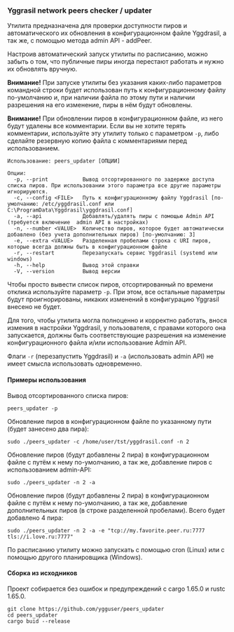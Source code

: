 ### Yggrasil network peers checker / updater

Утилита предназначена для проверки доступности пиров и автоматического их обновления в конфигурационном файле Yggdrasil, а так же, с помощью метода admin API - addPeer.

Настроив автоматический запуск утилиты по расписанию, можно забыть о том, что публичные пиры иногда перестают работать и нужно их обновлять вручную.

**Внимание!** При запуске утилиты без указания каких-либо параметров командной строки будет использован путь к конфигурационному файлу по-умолчанию и, при наличии файла по этому пути и наличии разрешения на его изменение, пиры в нём будут обновлены.

**Внимание!** При обновлении пиров в конфигурационном файле, из него будут удалены все комментарии. Если вы не хотите терять комментарии, используйте эту утилиту только с параметром `-p`, либо сделайте резервную копию файла с комментариями перед использованием.

```
Использование: peers_updater [ОПЦИИ]

Опции:
  -p, --print           Вывод отсортированного по задержке доступа списка пиров. При использовании этого параметра все другие параметры игнорируются.
  -c, --config <FILE>   Путь к конфигурационному файлу Yggdrasil [по-умолчанию: /etc/yggdrasil.conf или C:\ProgramData\Yggdrasil\yggdrasil.conf]
  -a, --api             Добавлять/удалять пиры с помощью Admin API (требуется включение  admin API в настройках)
  -n, --number <VALUE>  Количество пиров, которое будет автоматически добавлено (без учета дополнительных пиров) [по-умолчанию: 3]
  -e, --extra <VALUE>   Разделенная пробелами строка с URI пиров, которые всегда должны быть в конфигурационном файле
  -r, --restart         Перезапускать сервис Yggdrasil (systemd или windows)
  -h, --help            Вывод этой справки
  -V, --version         Вывод версии
```

Чтобы просто вывести список пиров, отсортированный по времени отклика используйте параметр `-p`. При этом, все остальные параметры будут проигнорированы, никаких изменений в конфигурацию Yggrasil внесено не будет. 

Для того, чтобы утилита могла полноценно и корректно работать, внося измения в настройки Yggdrasil, у пользователя, с правами которого она запускается, должны быть соответствующие разрешения на изменение конфигурационного файла и/или использование Admin API.

Флаги `-r` (перезапустить Yggdrasil) и `-a` (использовать admin API) не имеет смысла использовать одновременно.

#### Примеры использования

Вывод отсортированного списка пиров:

```
peers_updater -p
```

Обновление пиров в конфигурационном файле по указанному пути (будет занесено два пира):

```
sudo ./peers_updater -c /home/user/tst/yggdrasil.conf -n 2
```

Обновление пиров (будут добавлены 2 пира) в конфигурационном файле с путём к нему по-умолчанию, а так же, добавление пиров с использованием admin-API:

```
sudo ./peers_updater -n 2 -a
```

Обновление пиров (будут добавлены 2 пира) в конфигурационном файле с путём к нему по-умолчанию, а так же, добавление дополнительных пиров (в строке разделенной пробелами). Всего будет добавлено 4 пира:

```
sudo ./peers_updater -n 2 -a -e "tcp://my.favorite.peer.ru:7777 tls://i.love.ru:7777"
```

По расписанию утилиту можно запускать с помощью cron (Linux) или с помощью другого планировщика (Windows). 

#### Сборка из исходников

Проект собирается без ошибок и предупреждений с cargo 1.65.0 и rustc 1.65.0.

```
git clone https://github.com/ygguser/peers_updater
cd peers_updater
cargo buid --release
```
